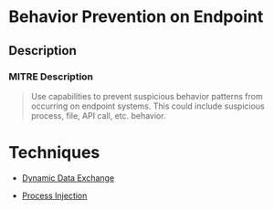 
# Behavior Prevention on Endpoint

## Description

### MITRE Description

> Use capabilities to prevent suspicious behavior patterns from occurring on endpoint systems. This could include suspicious process, file, API call, etc. behavior.


# Techniques


* [Dynamic Data Exchange](../techniques/Dynamic-Data-Exchange.md)

* [Process Injection](../techniques/Process-Injection.md)
    
